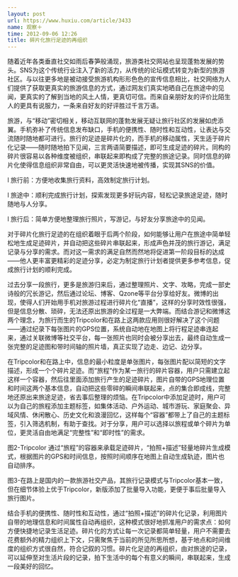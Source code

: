 ```yaml
---
layout: post
url: https://www.huxiu.com/article/3433
name: 观察＋
time: 2012-09-06 12:26
title: 碎片化旅行足迹的再组织
---
```

随着近年各类垂直社交如雨后春笋般涌现，旅游类社交网站也呈现蓬勃发展的势头。SNS为这个传统行业注入了新的活力，从传统的论坛模式转变为新型的旅游社区。与以往更多地是被动接受旅游机构形形色色的宣传信息相比，社交网络为人们提供了获取更真实的旅游信息的方式，通过网友们真实地晒自己在旅途中的见闻，更真实的了解到当地的风土人情，更真切可信。而来自亲朋好友的评价比陌生人的更具有说服力，一条来自好友的好评胜过千言万语。

旅游，与“移动”密切相关，移动互联网的蓬勃发展无疑让旅行社区的发展如虎添翼。手机弥补了传统信息发布缺口，手机的便携性、随时性和互动性，让表达与交流随时随地都可进行。旅行的足迹是碎片化的，而手机的移动属性，天生适于碎片化记录——随时随地拍下见闻，三言两语简要描述，即可生成足迹的碎片。同构的碎片很容易以各种维度被组织，串联起来即构成了完整的旅途记录。同时信息的碎片化使得信息组织非常自由，可以更灵活快速地被传播，实现其SNS的价值。

l 旅行前：方便地收集旅行资料，高效制定旅行计划。

l 旅途中：顺利完成旅行计划，探索发现更多好玩内容，轻松记录旅途足迹，随时随地与人分享。

l 旅行后：简单方便地整理旅行照片，写游记，与好友分享旅途中的见闻。

对于碎片化旅行足迹的在组织着眼于后两个阶段，如何能够让用户在旅途中简单轻松地生成足迹碎片，并自动把这些碎片串联起来，形成声色并茂的旅行游记，满足记录与分享的需求。而对这一需求的满足自然而然地将促进第一阶段目标的达成——他人更丰富更精彩的足迹分享，必定为制定旅行计划者提供更多参考信息，促成旅行计划的顺利完成。

过去分享一段旅行，更多是旅游归来后，通过整理照片、文字、攻略，完成一部史诗般的冗长游记，然后通过论坛、博客、Qzone等平台分享给好友。微博的出现，使得人们开始用手机对旅游过程进行碎片化“直播”，这样的分享时效性很强，但是信息分散、琐碎，无法还原出旅游的全过程是一大弊端。而结合游记和微博这两个理念，为旅行而生的Tripcolor和在路上这两款应用则很好解决了这个问题——通过纪录下每张图片的GPS位置，系统自动地在地图上将行程足迹串连起来，通过关联微博等社交平台，每一张照片也同时会被分享出去，最终自动生成一张完整的足迹图和带时间轴的照片墙，真正实现了边走、边记、边分享。

在Tripcolor和在路上中，信息的最小粒度是单张图片，每张图片配以简短的文字描述，形成一个个碎片足迹。而“旅程”作为某一旅行的碎片容器，用户只需建立起这样一个容器，然后往里面添加旅行产生的足迹碎片，图片自带的GPS地理位置和时间这两个基本信息，自动把这些零碎的瞬间串联起来，点的集合即成线，完整地还原出来旅途足迹，省去事后整理的烦恼。在Tripcolor中添加足迹时，用户可以为自己的旅程添加主题标签，如集体活动、户外运动、城市游玩、家庭聚会、异域风情、休闲散心、历史文化和浪漫回忆，这样每个“容器”都带上了自己的主题标签，引入筛选机制，有助于查找。对于分享，用户可以选择以旅程或单个碎片为单位，更灵活自由地满足“完整性”和“即时性”的需求。

图2-Tripcolor 通过“旅程”的容器来承载足迹碎片，“拍照+描述”轻量地碎片生成模式，根据图片的GPS和时间信息，按照时间顺序在地图上自动生成轨迹，图片也自动排序。

图3-在路上是国内的一款旅游社交产品，其旅行记录模式与Tripcolor基本一致，但在细节体验上优于Tripcolor，新版添加了批量导入功能，更便于事后批量导入旅行图片。

结合手机的便携性、随时性和互动性，通过“拍照+描述”的碎片化记录，利用图片自带的地理信息和时间属性自动再组织，这种模式很好地抓准用户的需求点：如何方便快捷地记录生活足迹。碎片化的方式让每一次记录都简单轻量，用户不需要去花费额外的精力组织上下文，只需聚焦于当前的所见所思所想，基于地点和时间维度的组织方式很自然，符合记叙的习惯。碎片化足迹的再组织，由对旅途的记录，可以延伸至对生活片段的记录，拍下生活中的每个有意义的瞬间，串联起来，生成一段美好的回忆。

